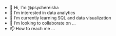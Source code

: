 - 👋 Hi, I’m @psychereisha
- 👀 I’m interested in data analytics
- 🌱 I’m currently learning SQL and data visualization
- 💞️ I’m looking to collaborate on ...
- 📫 How to reach me ...

<!---
psychereisha/psychereisha is a ✨ special ✨ repository because its `README.md` (this file) appears on your GitHub profile.
You can click the Preview link to take a look at your changes.
--->
